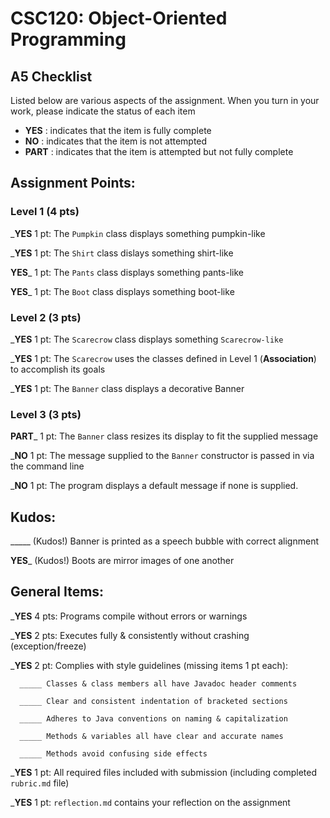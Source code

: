# CSC120: Object-Oriented Programming
## A5 Checklist

Listed below are various aspects of the assignment.  When you turn in your work, please indicate the status of each item

- **YES** : indicates that the item is fully complete
- **NO** : indicates that the item is not attempted
- **PART** : indicates that the item is attempted but not fully complete


## Assignment Points:

### Level 1 (4 pts)

___YES__ 1 pt: The `Pumpkin` class displays something pumpkin-like

___YES__ 1 pt: The `Shirt` class dislays something shirt-like

__YES___ 1 pt: The `Pants` class displays something pants-like

__YES___ 1 pt: The `Boot` class displays something boot-like

### Level 2 (3 pts)

___YES__ 1 pt: The `Scarecrow` class displays something `Scarecrow-like`

___YES__ 1 pt: The `Scarecrow` uses the classes defined in Level 1 (**Association**) to accomplish its goals

___YES__ 1 pt: The `Banner` class displays a decorative Banner

### Level 3 (3 pts)

__PART___ 1 pt: The `Banner` class resizes its display to fit the supplied message

___NO__ 1 pt: The message supplied to the `Banner` constructor is passed in via the command line

___NO__ 1 pt: The program displays a default message if none is supplied.

## Kudos:

_____ (Kudos!) Banner is printed as a speech bubble with correct alignment

__YES___ (Kudos!) Boots are mirror images of one another



## General Items:

___YES__ 4 pts: Programs compile without errors or warnings

___YES__ 2 pts: Executes fully & consistently without crashing (exception/freeze)

___YES__ 2 pt: Complies with style guidelines (missing items 1 pt each):

      _____ Classes & class members all have Javadoc header comments

      _____ Clear and consistent indentation of bracketed sections

      _____ Adheres to Java conventions on naming & capitalization

      _____ Methods & variables all have clear and accurate names

      _____ Methods avoid confusing side effects

___YES__ 1 pt: All required files included with submission (including completed `rubric.md` file)

___YES__ 1 pt: `reflection.md` contains your reflection on the assignment
